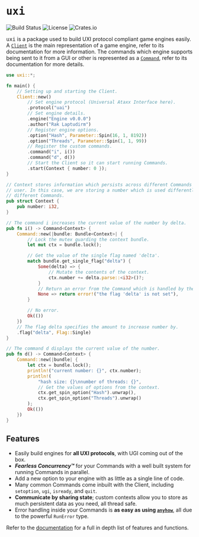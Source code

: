 # <samp> uxi </samp>

![Build Status](https://img.shields.io/github/actions/workflow/status/raklaptudirm/mexx/ci.yml) ![License](https://img.shields.io/crates/l/uxi) ![Crates.io](https://img.shields.io/crates/v/uxi
)

<samp>uxi</samp> is a package used to build UXI protocol compliant game engines easily. A [`Client`](https://docs.rs/uxi/latest/uxi/struct.Client.html) is the main representation of a game engine, refer to its documentation for more information. The commands which engine supports being sent to it from a GUI or other is represented as a [`Command`](https://docs.rs/uxi/latest/uxi/struct.Command.html), refer to its documentation for more details.

```rust
use uxi::*;

fn main() {
    // Setting up and starting the Client.
    Client::new()
        // Set engine protocol (Universal Ataxx Interface here).
        .protocol("uai")
        // Set engine details.
        .engine("Engine v0.0.0")
        .author("Rak Laptudirm")
        // Register engine options.
        .option("Hash", Parameter::Spin(16, 1, 8192))
        .option("Threads", Parameter::Spin(1, 1, 99))
        // Register the custom commands.
        .command("i", i())
        .command("d", d())
        // Start the Client so it can start running Commands.
        .start(Context { number: 0 });
}

// Context stores information which persists across different Commands for the
// user. In this case, we are storing a number which is used differently inside
// different Commands.
pub struct Context {
    pub number: i32,
}

// The command i increases the current value of the number by delta.
pub fn i() -> Command<Context> {
    Command::new(|bundle: Bundle<Context>| {
        // Lock the mutex guarding the context bundle.
        let mut ctx = bundle.lock();

        // Get the value of the single flag named 'delta'.
        match bundle.get_single_flag("delta") {
            Some(delta) => {
                // Mutate the contents of the context.
                ctx.number += delta.parse::<i32>()?;
            }
            // Return an error from the Command which is handled by the Client.
            None => return error!("the flag 'delta' is not set"),
        }

        // No error.
        Ok(())
    })
    // The flag delta specifies the amount to increase number by.
    .flag("delta", Flag::Single)
}

// The command d displays the current value of the number.
pub fn d() -> Command<Context> {
    Command::new(|bundle| {
        let ctx = bundle.lock();
        println!("current number: {}", ctx.number);
        println!(
            "hash size: {}\nnumber of threads: {}",
            // Get the values of options from the context.
            ctx.get_spin_option("Hash").unwrap(),
            ctx.get_spin_option("Threads").unwrap()
        );
        Ok(())
    })
}

```

## Features
- Easily build engines for **all UXI protocols**, with UGI coming out of the box.
- _**Fearless Concurrency™**_ for your Commands with a well built system for running Commands in parallel.
- Add a new option to your engine with as little as a single line of code.
- Many common Commands come inbuilt with the Client, including `setoption`, `ugi`, `isready`, and `quit`.
- **Communicate by sharing state**; custom contexts allow you to store as much persistent data as you need, all thread safe.
- Error handling inside your Commands is **as easy as using [`anyhow`](https://github.com/dtolnay/anyhow)**, all due to the powerful `RunError` type.

Refer to the [documentation](https://docs.rs/uxi) for a full in depth list of features and functions.
